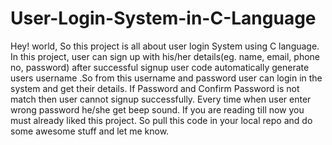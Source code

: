 # User-Login-System-in-C-Language
Hey! world, So this project is all about user login System using C language. In this project, user can sign up with his/her details(eg. name, email, phone no, password)
after successful signup user code automatically generate users username .So from this username and password user can login in the system and get their details. If Password and 
Confirm Password is not match then user cannot signup successfully. Every time when user enter wrong password he/she get beep sound. If you are reading till now you must already
liked this project. So pull this code in your local repo and do some awesome stuff and let me know.
